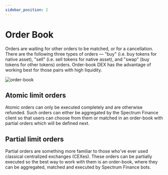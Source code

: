 ```yaml
---
sidebar_position: 2
---
```


# Order Book

Orders are waiting for other orders to be matched, or for a cancellation. There are the following three types of orders — "buy" (i.e. buy tokens for native asset), "sell" (i.e. sell tokens for native asset), and "swap" (buy tokens for other tokens) orders. Order-book DEX has the advantage of working best for those pairs with high liquidity.

![order-book](/img/protocol-overview/amm/4.png)

## Atomic limit orders

Atomic orders can only be executed completely and are otherwise refunded. Such orders can either be aggregated by the Spectrum Finance client so that users can choose from them or matched in an order-book with partial orders which will be defined next.

## Partial limit orders

Partial orders are something more familiar to those who've ever used classical centralized exchanges (CEXes). These orders can be partially executed so the best way to work with them is an order-book, where they can be aggregated, matched and executed by Spectrum Finance bots.
